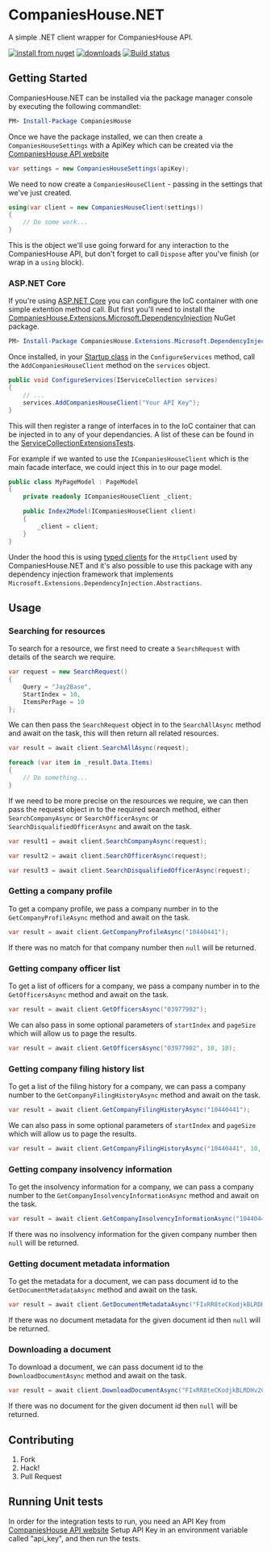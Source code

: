 # CompaniesHouse.NET

A simple .NET client wrapper for CompaniesHouse API.

[![install from nuget](http://img.shields.io/nuget/v/CompaniesHouse.svg?style=flat-square)](https://www.nuget.org/packages/CompaniesHouse)
[![downloads](http://img.shields.io/nuget/dt/CompaniesHouse.svg?style=flat-square)](https://www.nuget.org/packages/CompaniesHouse)
[![Build status](https://ci.appveyor.com/api/projects/status/6uv0pemfr07nf4bs/branch/master?svg=true)](https://ci.appveyor.com/project/kevbite/companieshouse-net/branch/master)

## Getting Started

CompaniesHouse.NET can be installed via the package manager console by executing the following commandlet:

```powershell
PM> Install-Package CompaniesHouse
```

Once we have the package installed, we can then create a `CompaniesHouseSettings` with a ApiKey which can be created via the [CompaniesHouse API website](https://developer.companieshouse.gov.uk/developer/applications)

```csharp
var settings = new CompaniesHouseSettings(apiKey);
```

We need to now create a `CompaniesHouseClient` - passing in the settings that we've just created.

```csharp
using(var client = new CompaniesHouseClient(settings))
{
    // Do some work...
}
```

This is the object we'll use going forward for any interaction to the CompaniesHouse API, but don't forget to call `Dispose` after you've finish (or wrap in a `using` block).

### ASP.NET Core

If you're using [ASP.NET Core](https://docs.microsoft.com/en-us/aspnet/core/?view=aspnetcore-5.0) you can configure the IoC container with one simple extention method call. But first you'll need to install the [CompaniesHouse.Extensions.Microsoft.DependencyInjection](https://www.nuget.org/packages/CompaniesHouse.Extensions.Microsoft.DependencyInjection/) NuGet package.

```powershell
PM> Install-Package CompaniesHouse.Extensions.Microsoft.DependencyInjection
```

Once installed, in your [Startup class](https://docs.microsoft.com/en-us/aspnet/core/fundamentals/startup?view=aspnetcore-5.0) in the `ConfigureServices` method, call the `AddCompaniesHouseClient` method on the `services` object.

```csharp
public void ConfigureServices(IServiceCollection services)
{
    // ...
    services.AddCompaniesHouseClient("Your API Key");
}
```

This will then register a range of interfaces in to the IoC container that can be injected in to any of your dependancies. A list of these can be found in the [ServiceCollectionExtensionsTests](https://github.com/kevbite/CompaniesHouse.NET/blob/master/src/CompaniesHouse.Extensions.Microsoft.DependencyInjection.Tests/ServiceCollectionExtensionsTests.cs#L17).

For example if we wanted to use the `ICompaniesHouseClient` which is the main facade interface, we could inject this in to our page model.

```csharp
public class MyPageModel : PageModel
{
    private readonly ICompaniesHouseClient _client;

    public Index2Model(ICompaniesHouseClient client)
    {
        _client = client;            
    }
}
```

Under the hood this is using [typed clients](https://docs.microsoft.com/en-us/aspnet/core/fundamentals/http-requests?view=aspnetcore-5.0#typed-clients) for the `HttpClient` used by CompaniesHouse.NET and it's also possible to use this package with any dependency injection framework that implements `Microsoft.Extensions.DependencyInjection.Abstractions`.

## Usage

### Searching for resources

To search for a resource, we first need to create a `SearchRequest` with details of the search we require.

```csharp
var request = new SearchRequest()
{
    Query = "Jay2Base",
    StartIndex = 10,
    ItemsPerPage = 10
};
```

We can then pass the `SearchRequest` object in to the `SearchAllAsync` method and await on the task, this will then return all related resources.

```csharp
var result = await client.SearchAllAsync(request);

foreach (var item in _result.Data.Items)
{
    // Do something...
}
```

If we need to be more precise on the resources we require, we can then pass the request object in to the required search method, either `SearchCompanyAsync` or `SearchOfficerAsync` or `SearchDisqualifiedOfficerAsync` and await on the task.

```csharp
var result1 = await client.SearchCompanyAsync(request);

var result2 = await client.SearchOfficerAsync(request);

var result3 = await client.SearchDisqualifiedOfficerAsync(request);
```

### Getting a company profile

To get a company profile, we pass a company number in to the `GetCompanyProfileAsync` method and await on the task.

```csharp
var result = await client.GetCompanyProfileAsync("10440441");
```

If there was no match for that company number then `null` will be returned.

### Getting company officer list

To get a list of officers for a company, we pass a company number in to the `GetOfficersAsync` method and await on the task.

```csharp
var result = await client.GetOfficersAsync("03977902");
```

We can also pass in some optional parameters of `startIndex` and `pageSize` which will allow us to page the results.

```csharp
var result = await client.GetOfficersAsync("03977902", 10, 10);
```

### Getting company filing history list

To get a list of the filing history for a company, we can pass a company number to the `GetCompanyFilingHistoryAsync` method and await on the task.

```csharp
var result = await client.GetCompanyFilingHistoryAsync("10440441");
```

We can also pass in some optional parameters of `startIndex` and `pageSize` which will allow us to page the results.

```csharp
var result = await client.GetCompanyFilingHistoryAsync("10440441", 10, 10);
```

### Getting company insolvency information

To get the insolvency information for a company, we can pass a company number to the `GetCompanyInsolvencyInformationAsync` method and await on the task.

```csharp
var result = await client.GetCompanyInsolvencyInformationAsync("10440441");
```

If there was no insolvency information for the given company number then `null` will be returned.

### Getting document metadata information

To get the metadata for a document, we can pass document id to the `GetDocumentMetadataAsync` method and await on the task.

```csharp
var result = await client.GetDocumentMetadataAsync("FIxRR8teCKodjkBLRDHv2Cb8y0-nQ7T5G3BEXfWtOu4");
```

If there was no document metadata for the given document id then `null` will be returned.

### Downloading a document

To download a document, we can pass document id to the `DownloadDocumentAsync` method and await on the task.

```csharp
var result = await client.DownloadDocumentAsync("FIxRR8teCKodjkBLRDHv2Cb8y0-nQ7T5G3BEXfWtOu4");
```

If there was no document for the given document id then `null` will be returned.

## Contributing

1. Fork
1. Hack!
1. Pull Request


## Running Unit tests

In order for the integration tests to run, you need an API Key from  [CompaniesHouse API website](https://developer.companieshouse.gov.uk/developer/applications)
Setup API Key in an environment variable called "api_key", and then run the tests.

